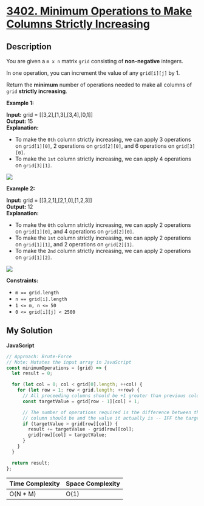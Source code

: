 # [3402. Minimum Operations to Make Columns Strictly Increasing](https://leetcode.com/problems/minimum-operations-to-make-columns-strictly-increasing)

## Description

You are given a `m x n` matrix `grid` consisting of **non-negative** integers.

In one operation, you can increment the value of any `grid[i][j]` by 1.

Return the **minimum** number of operations needed to make all columns of `grid` **strictly increasing**.

**Example 1:**

**Input:** grid = \[\[3,2\],\[1,3\],\[3,4\],\[0,1\]\]  
**Output:** 15  
**Explanation:**

- To make the `0th` column strictly increasing, we can apply 3 operations on `grid[1][0]`, 2 operations on `grid[2][0]`, and 6 operations on `grid[3][0]`.
- To make the `1st` column strictly increasing, we can apply 4 operations on `grid[3][1]`.

![](https://assets.leetcode.com/uploads/2024/11/10/firstexample.png)

**Example 2:**

**Input:** grid = \[\[3,2,1\],\[2,1,0\],\[1,2,3\]\]  
**Output:** 12  
**Explanation:**

- To make the `0th` column strictly increasing, we can apply 2 operations on `grid[1][0]`, and 4 operations on `grid[2][0]`.
- To make the `1st` column strictly increasing, we can apply 2 operations on `grid[1][1]`, and 2 operations on `grid[2][1]`.
- To make the `2nd` column strictly increasing, we can apply 2 operations on `grid[1][2]`.

![](https://assets.leetcode.com/uploads/2024/11/10/secondexample.png)

**Constraints:**

- `m == grid.length`
- `n == grid[i].length`
- `1 <= m, n <= 50`
- `0 <= grid[i][j] < 2500`

## My Solution

**JavaScript**

```js
// Approach: Brute-Force
// Note: Mutates the input array in JavaScript
const minimumOperations = (grid) => {
  let result = 0;

  for (let col = 0; col < grid[0].length; ++col) {
    for (let row = 1; row < grid.length; ++row) {
      // All proceeding columns should be +1 greater than previous column
      const targetValue = grid[row - 1][col] + 1;

      // The number of operations required is the difference between the value this
      // column should be and the value it actually is -- IFF the target value is greater
      if (targetValue > grid[row][col]) {
        result += targetValue - grid[row][col];
        grid[row][col] = targetValue;
      }
    }
  }

  return result;
};
```

| Time Complexity | Space Complexity |
| --------------- | ---------------- |
| O(N \* M)       | O(1)             |
